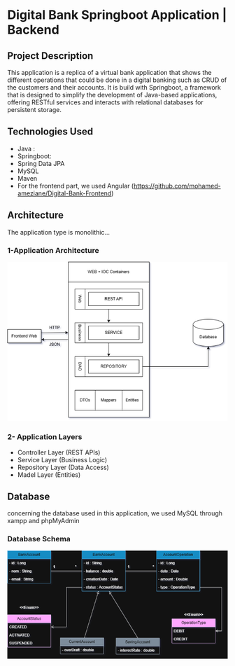 # Digital Bank Springboot Application | Backend

## Project Description
This application is a replica of a virtual bank application that shows the different operations that could be done in a digital banking such as CRUD of the customers and their accounts. It is build with Springboot, a framework that is designed to simplify the development of Java-based applications, offering RESTful services and interacts with relational databases for persistent storage.

## Technologies Used
- Java :
- Springboot:
- Spring Data JPA
- MySQL
- Maven
- For the frontend part, we used Angular (https://github.com/mohamed-ameziane/Digital-Bank-Frontend)

## Architecture
The application type is monolithic...
### 1-Application Architecture
![Diagram of system architecture](images/Architecture.png)

### 2- Application Layers
- Controller Layer (REST APIs)
- Service Layer (Business Logic)
- Repository Layer (Data Access)
- Madel Layer (Entities)

## Database
concerning the database used in this application, we used MySQL through xampp and phpMyAdmin

### Database Schema
![Diagram of classes](images/Class.png)

